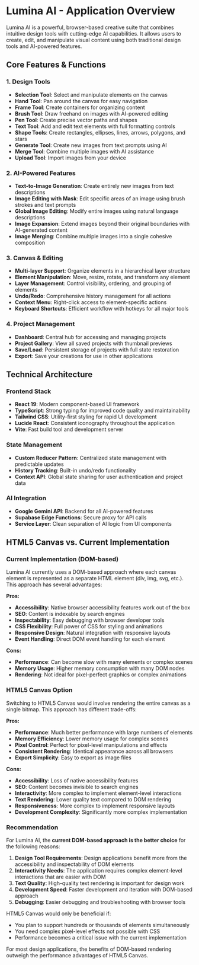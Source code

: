 # Lumina AI - Application Overview

Lumina AI is a powerful, browser-based creative suite that combines intuitive design tools with cutting-edge AI capabilities. It allows users to create, edit, and manipulate visual content using both traditional design tools and AI-powered features.

## Core Features & Functions

### 1. Design Tools
- **Selection Tool**: Select and manipulate elements on the canvas
- **Hand Tool**: Pan around the canvas for easy navigation
- **Frame Tool**: Create containers for organizing content
- **Brush Tool**: Draw freehand on images with AI-powered editing
- **Pen Tool**: Create precise vector paths and shapes
- **Text Tool**: Add and edit text elements with full formatting controls
- **Shape Tools**: Create rectangles, ellipses, lines, arrows, polygons, and stars
- **Generate Tool**: Create new images from text prompts using AI
- **Merge Tool**: Combine multiple images with AI assistance
- **Upload Tool**: Import images from your device

### 2. AI-Powered Features
- **Text-to-Image Generation**: Create entirely new images from text descriptions
- **Image Editing with Mask**: Edit specific areas of an image using brush strokes and text prompts
- **Global Image Editing**: Modify entire images using natural language descriptions
- **Image Expansion**: Extend images beyond their original boundaries with AI-generated content
- **Image Merging**: Combine multiple images into a single cohesive composition

### 3. Canvas & Editing
- **Multi-layer Support**: Organize elements in a hierarchical layer structure
- **Element Manipulation**: Move, resize, rotate, and transform any element
- **Layer Management**: Control visibility, ordering, and grouping of elements
- **Undo/Redo**: Comprehensive history management for all actions
- **Context Menu**: Right-click access to element-specific actions
- **Keyboard Shortcuts**: Efficient workflow with hotkeys for all major tools

### 4. Project Management
- **Dashboard**: Central hub for accessing and managing projects
- **Project Gallery**: View all saved projects with thumbnail previews
- **Save/Load**: Persistent storage of projects with full state restoration
- **Export**: Save your creations for use in other applications

## Technical Architecture

### Frontend Stack
- **React 19**: Modern component-based UI framework
- **TypeScript**: Strong typing for improved code quality and maintainability
- **Tailwind CSS**: Utility-first styling for rapid UI development
- **Lucide React**: Consistent iconography throughout the application
- **Vite**: Fast build tool and development server

### State Management
- **Custom Reducer Pattern**: Centralized state management with predictable updates
- **History Tracking**: Built-in undo/redo functionality
- **Context API**: Global state sharing for user authentication and project data

### AI Integration
- **Google Gemini API**: Backend for all AI-powered features
- **Supabase Edge Functions**: Secure proxy for API calls
- **Service Layer**: Clean separation of AI logic from UI components

## HTML5 Canvas vs. Current Implementation

### Current Implementation (DOM-based)
Lumina AI currently uses a DOM-based approach where each canvas element is represented as a separate HTML element (div, img, svg, etc.). This approach has several advantages:

**Pros:**
- **Accessibility**: Native browser accessibility features work out of the box
- **SEO**: Content is indexable by search engines
- **Inspectability**: Easy debugging with browser developer tools
- **CSS Flexibility**: Full power of CSS for styling and animations
- **Responsive Design**: Natural integration with responsive layouts
- **Event Handling**: Direct DOM event handling for each element

**Cons:**
- **Performance**: Can become slow with many elements or complex scenes
- **Memory Usage**: Higher memory consumption with many DOM nodes
- **Rendering**: Not ideal for pixel-perfect graphics or complex animations

### HTML5 Canvas Option

Switching to HTML5 Canvas would involve rendering the entire canvas as a single bitmap. This approach has different trade-offs:

**Pros:**
- **Performance**: Much better performance with large numbers of elements
- **Memory Efficiency**: Lower memory usage for complex scenes
- **Pixel Control**: Perfect for pixel-level manipulations and effects
- **Consistent Rendering**: Identical appearance across all browsers
- **Export Simplicity**: Easy to export as image files

**Cons:**
- **Accessibility**: Loss of native accessibility features
- **SEO**: Content becomes invisible to search engines
- **Interactivity**: More complex to implement element-level interactions
- **Text Rendering**: Lower quality text compared to DOM rendering
- **Responsiveness**: More complex to implement responsive layouts
- **Development Complexity**: Significantly more complex implementation

### Recommendation

For Lumina AI, the **current DOM-based approach is the better choice** for the following reasons:

1. **Design Tool Requirements**: Design applications benefit more from the accessibility and inspectability of DOM elements
2. **Interactivity Needs**: The application requires complex element-level interactions that are easier with DOM
3. **Text Quality**: High-quality text rendering is important for design work
4. **Development Speed**: Faster development and iteration with DOM-based approach
5. **Debugging**: Easier debugging and troubleshooting with browser tools

HTML5 Canvas would only be beneficial if:
- You plan to support hundreds or thousands of elements simultaneously
- You need complex pixel-level effects not possible with CSS
- Performance becomes a critical issue with the current implementation

For most design applications, the benefits of DOM-based rendering outweigh the performance advantages of HTML5 Canvas.